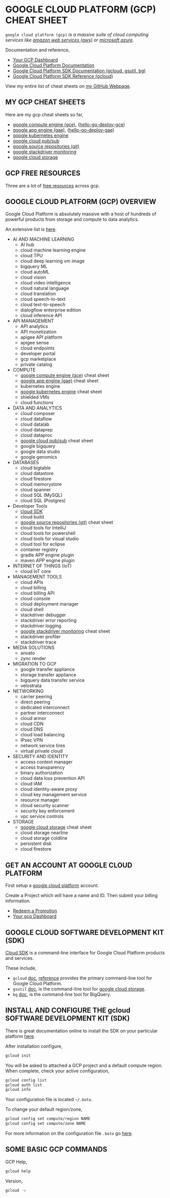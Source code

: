 # GOOGLE CLOUD PLATFORM (GCP) CHEAT SHEET

`google cloud platform (gcp)` _is a massive suite of cloud computing services like
[amazon web services (aws)](https://github.com/JeffDeCola/my-cheat-sheets/tree/master/software/infrastructure-as-a-service/cloud-services-compute/amazon-web-services-cheat-sheet)
or
[microsoft azure](https://github.com/JeffDeCola/my-cheat-sheets/tree/master/software/infrastructure-as-a-service/cloud-services-compute/microsoft-azure-cheat-sheet)._

Documentation and reference,

* [Your GCP Dashboard](https://console.cloud.google.com/home/dashboard)
* [Google Cloud Platform Documentation](https://cloud.google.com/docs)
* [Google Cloud Platform SDK Documentation (gcloud, gsutil, bg)](https://cloud.google.com/sdk/docs/)
* [Google Cloud Platform SDK Reference (gcloud)](https://cloud.google.com/sdk/gcloud/reference/)

View my entire list of cheat sheets on
[my GitHub Webpage](https://jeffdecola.github.io/my-cheat-sheets/).

## MY GCP CHEAT SHEETS

Here are my gcp cheat sheets so far,

* [google compute engine (gce)](https://github.com/JeffDeCola/my-cheat-sheets/tree/master/software/infrastructure-as-a-service/cloud-services-compute/google-cloud-platform-cheat-sheet/google-compute-engine.md),
  ([hello-go-deploy-gce](https://github.com/JeffDeCola/hello-go-deploy-gce))
* [google app engine (gae)](https://github.com/JeffDeCola/my-cheat-sheets/tree/master/software/infrastructure-as-a-service/cloud-services-compute/google-cloud-platform-cheat-sheet/google-app-engine.md),
  ([hello-go-deploy-gae](https://github.com/JeffDeCola/hello-go-deploy-gae))
* [google kubernetes engine](https://github.com/JeffDeCola/my-cheat-sheets/tree/master/software/infrastructure-as-a-service/cloud-services-compute/google-cloud-platform-cheat-sheet/google-kubernetes-engine.md)
* [google cloud pub/sub](https://github.com/JeffDeCola/my-cheat-sheets/tree/master/software/infrastructure-as-a-service/cloud-services-compute/google-cloud-platform-cheat-sheet/google-cloud-pub-sub.md)
* [google source repositories (git)](https://github.com/JeffDeCola/my-cheat-sheets/tree/master/software/infrastructure-as-a-service/cloud-services-compute/google-cloud-platform-cheat-sheet/google-source-repositories-git.md)
* [google stackdriver monitoring](https://github.com/JeffDeCola/my-cheat-sheets/tree/master/software/infrastructure-as-a-service/cloud-services-compute/google-cloud-platform-cheat-sheet/google-stackdriver-monitoring.md)
* [google cloud storage](https://github.com/JeffDeCola/my-cheat-sheets/tree/master/software/infrastructure-as-a-service/cloud-services-compute/google-cloud-platform-cheat-sheet/google-cloud-storage.md)

## GCP FREE RESOURCES

Three are a lot of
[free resources](https://cloud.google.com/free/docs/gcp-free-tier)
across gcp.

## GOOGLE CLOUD PLATFORM (GCP) OVERVIEW

Google Cloud Platform is absolutely massive with a host of
hundreds of powerful products from storage and compute to
data analytics.

An extensive list is [here](https://cloud.google.com/docs/).

* AI AND MACHINE LEARNING
  * AI hub
  * cloud machine learning engine
  * cloud TPU
  * cloud deep learning vm image
  * bigquery ML
  * cloud autoML
  * cloud vision
  * cloud video intelligence
  * cloud natural language
  * cloud translation
  * cloud speech-to-text
  * cloud text-to-speech
  * dialogflow enterprise edition
  * cloud inference API
* API MANAGEMENT
  * API analytics
  * API monetization
  * apigee API platform
  * apigee sense
  * cloud endpoints
  * developer portal
  * gcp marketplace
  * private catalog
* COMPUTE
  * [google compute engine (gce)](https://github.com/JeffDeCola/my-cheat-sheets/tree/master/software/infrastructure-as-a-service/cloud-services-compute/google-cloud-platform-cheat-sheet/google-compute-engine.md)
    cheat sheet
  * [google app engine (gae)](https://github.com/JeffDeCola/my-cheat-sheets/tree/master/software/infrastructure-as-a-service/cloud-services-compute/google-cloud-platform-cheat-sheet/google-app-engine.md)
    cheat sheet
  * kubernetes engine
  * [google kubernetes engine](https://github.com/JeffDeCola/my-cheat-sheets/tree/master/software/infrastructure-as-a-service/cloud-services-compute/google-cloud-platform-cheat-sheet/google-kubernetes-engine.md)
    cheat sheet
  * shielded VMs
  * cloud functions
* DATA AND ANALYTICS
  * cloud composer
  * cloud dataflow
  * cloud datalab
  * cloud dataprep
  * cloud dataproc
  * [google cloud pub/sub](https://github.com/JeffDeCola/my-cheat-sheets/tree/master/software/infrastructure-as-a-service/cloud-services-compute/google-cloud-platform-cheat-sheet/google-cloud-pub-sub.md)
    cheat sheet
  * google bigquery
  * google data studio
  * google genomics
* DATABASES
  * cloud bigtable
  * cloud datastore
  * cloud firestore
  * cloud memorystore
  * cloud spanner
  * cloud SQL (MySQL)
  * cloud SQL (Postgres)
* Developer Tools
  * [cloud SDK](https://github.com/JeffDeCola/my-cheat-sheets/tree/master/software/infrastructure-as-a-service/cloud-services-compute/google-cloud-platform-cheat-sheet#google-cloud-software-development-kit-sdk)
  * cloud build
  * [google source repositories (git)](https://github.com/JeffDeCola/my-cheat-sheets/tree/master/software/infrastructure-as-a-service/cloud-services-compute/google-cloud-platform-cheat-sheet/google-source-repositories-git.md)
    cheat sheet
  * cloud tools for IntelliJ
  * cloud tools for powershell
  * cloud tools for visual studio
  * cloud tool for eclipse
  * container registry
  * gradle APP engine plugin
  * maven APP engine plugin
* INTERNET OF THINGS (IoT)
  * cloud IoT core
* MANAGEMENT TOOLS
  * cloud APIs
  * cloud billing
  * cloud billing API
  * cloud console
  * cloud deployment manager
  * cloud shell
  * stackdriver debugger
  * stackdriver error reporting
  * stackdriver logging
  * [google stackdriver monitoring](https://github.com/JeffDeCola/my-cheat-sheets/tree/master/software/infrastructure-as-a-service/cloud-services-compute/google-cloud-platform-cheat-sheet/google-stackdriver-monitoring.md)
    cheat sheet
  * stackdriver profiler
  * stackdriver trace
* MEDIA SOLUTIONS
  * anvato
  * zync render
* MIGRATION TO GCP
  * google transfer appliance
  * storage transfer appliance
  * bigquery data transfer service
  * velostrata
* NETWORKING
  * carrier peering
  * direct peering
  * dedicated interconnect
  * partner interconnect
  * cloud armor
  * cloud CDN
  * cloud DNS
  * cloud load balancing
  * IPsec VPN
  * network service tires
  * virtual private cloud
* SECURITY AND IDENTITY
  * access context manager
  * access transparency
  * binary authorization
  * cloud data loss prevention API
  * cloud IAM
  * cloud identity-aware proxy
  * cloud key management service
  * resource manager
  * cloud security scanner
  * security key enforcement
  * vpc service controls
* STORAGE
  * [google cloud storage](https://github.com/JeffDeCola/my-cheat-sheets/tree/master/software/infrastructure-as-a-service/cloud-services-compute/google-cloud-platform-cheat-sheet/google-cloud-storage.md)
    cheat sheet
  * cloud storage nearline
  * cloud storage coldline
  * persistent disk
  * cloud firestore

## GET AN ACCOUNT AT GOOGLE CLOUD PLATFORM

First setup a
[google cloud platform](https://cloud.google.com/)
account.

Create a Project which will have a name and ID.
Then submit your billing information.

* [Redeem a Promotion](https://console.cloud.google.com/billing/redeem)
* [Your gcp Dashboard](https://console.cloud.google.com/home/dashboard)

## GOOGLE CLOUD SOFTWARE DEVELOPMENT KIT (SDK)

[Cloud SDK](https://cloud.google.com/sdk/docs/)
is a command-line interface for Google Cloud
Platform products and services.

These include,

* `gcloud`
  [doc](https://cloud.google.com/sdk/gcloud/),
  [reference](https://cloud.google.com/sdk/gcloud/reference/)
  provides the primary command-line tool for Google Cloud Platform.
* `gsutil`
  [doc](https://cloud.google.com/storage/docs/gsutil),
  is the command-line tool for
  [google cloud storage](https://github.com/JeffDeCola/my-cheat-sheets/tree/master/software/infrastructure-as-a-service/cloud-services-compute/google-cloud-platform-cheat-sheet/google-cloud-storage.md).
* `bg`
  [doc](https://cloud.google.com/bigquery/docs/bq-command-line-tool),
  is the command-line tool for BigQuery.

## INSTALL AND CONFIGURE THE gcloud SOFTWARE DEVELOPMENT KIT (SDK)

There is great documentation online to install the SDK on your
particular platform [here](https://cloud.google.com/sdk/).

After installation configure,

```bash
gcloud init
```

You will be asked to attached a GCP project and a default compute region.
When complete, check your active configuration,

```bash
gcloud config list
gcloud auth list
gcloud info
```

Your configuration file is located `~/.boto`.

To change your default region/zone,

```bash
gcloud config set compute/region NAME
gcloud config set compute/zone NAME
```

For more information on the configuration file `.boto` go
[here](https://cloud.google.com/storage/docs/gsutil/commands/config).

## SOME BASIC GCP COMMANDS

GCP Help,

```bash
gcloud help
```

Version,

```bash
gcloud -v
```
